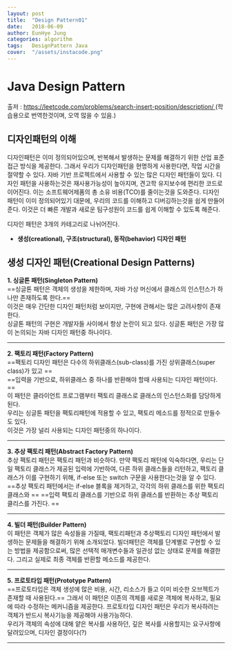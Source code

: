 ```yaml
---
layout: post
title:  "Design Pattern01"
date:   2018-06-09
author: EunHye Jung
categories: algorithm
tags:	DesignPattern Java
cover:  "/assets/instacode.png"
---
```


# Java Design Pattern


출저 : [https://leetcode.com/problems/search-insert-position/description/
][java-designpattern] 
(학습용으로 번역한것이며, 오역 많을 수 있음.)



## 디자인패턴의 이해

디자인패턴은 이미 정의되어있으며, 반복해서 발생하는 문제를 해결하기 위한 산업 표준 접근 방식을 제공한다. 그래서 우리가 디자인패턴을 현명하게 사용한다면, 작업 시간을 절약할 수 있다.
자바 기반 프로젝트에서 사용할 수 있는 많은 디자인 패턴들이 있다.
디자인 패턴을 사용하는것은 재사용가능성이 높아지며, 견고학 유지보수에 편리한 코드로 이어진다. 이는 소프트웨어제품의 총 소유 비용(TCO)를 줄이는것을 도와준다.
디자인 패턴이 이미 정의되어있기 대문에, 우리의 코드를 이해하고 디버깅하는것을 쉽게 만들어준다. 이것은 더 빠른 개발과 새로운 팀구성원이 코드를 쉽게 이해할 수 있도록 해준다.



디자인 패턴은 3개의 카테고리로 나뉘어진다.

- **생성(creational), 구조(structural), 동작(behavior) 디자인 패턴**





## 생성 디자인 패턴(Creational Design Patterns)

**1. 싱글톤 패턴(Singleton Pattern)**                         
   ==싱글톤 패턴은 객체의 생성을 제한하며, 자바 가상 머신에서 클래스의 인스턴스가 하나만 존재하도록 한다.==     
   이것은 매우 간단한 디자인 패턴처럼 보이지만, 구현에 관해서는 많은 고려사항이 존재한다.  
   싱글톤 패턴의 구현은 개발자들 사이에서 항상 논란이 되고 있다. 싱글톤 패턴은 가장 많이 논의되는
   자바 디자인 패턴중 하나이다.  


_ _ _



**2. 팩토리 패턴(Factory Pattern)**             
     ==팩토리 디자인 패턴은 다수의 하위클래스(sub-class)를 가진 상위클래스(super class)가 있고 ==    
     ==입력을 기반으로, 하위클래스 중 하나를 반환해야 할때 사용되는 디자인 패턴이다. ==    
     이 패턴은 클라이언트 프로그램부터 팩토리 클래스로 클래스의 인스턴스화를 담당하게 된다.  
     우리는 싱글톤 패턴을 팩토리패턴에 적용할 수 있고, 팩토리 메소드를 정적으로 만들수도 있다.  
     이것은 가장 널리 사용되는 디자인 패턴중의 하나이다.  



_ _ _


**3. 추상 팩토리 패턴(Abstract Factory Pattern)**       
     추상 팩토리 패턴은 팩토리 패턴과 비슷하다. 만약 팩토리 패턴에 익숙하다면, 우리는 단일 팩토리
     클래스가 제공된 입력에 기반하여, 다른 하위 클래스들을 리턴하고, 팩토리 클래스가 이를 구현하기
     위해, if-else 또는 switch 구문을 사용한다는것을 알 수 있다.
     ==추상 팩토리 패턴에서는 if-else 블록을 제거하고, 각각의 하위 클래스를 위한 팩토리 클래스와 ==
     ==입력 팩토리 클래스를 기반으로 하위 클래스를 반환하는 추상 팩토리 클리스를 가진다.  ==
     


_ _ _


**4. 빌더 패턴(Builder Pattern)**  
     이 패턴은 객체가 많은 속성들을 가질때, 팩토리패턴과 추상팩토리 디자인 패턴에서 발생하는 문제들을
     해결하기 위해 소개되었다. 
     빌더패턴은 객체를 단계별로 구현할 수 있는 방법을 제공함으로써, 많은 선택적 매개변수들과 일관성
     없는 상태로 문제를 해결한다. 그리고 실제로 최종 객체를 반환할 메소드를 제공한다.
     
    
_ _ _
   
       
       
**5. 프로토타입 패턴(Prototype Pattern)**  
     ==프로토타입은 객체 생성에 많은 비용, 시간, 리소스가 들고 이미 비슷한 오브젝트가 존재할 때 사용된다.==     그래서 이 패턴은 이존의 객체를 새로운 객체에 복사하고, 필요에 따라 수정하는 메커니즘을 제공한다.
     프로토타입 디자인 패턴은 우리가 복사하려는 객체가 반드시 복사기능을 제공해야 사용가능하다.  
     우리가 객체의 속성에 대해 얕은 복사를 사용하던, 깊은 복사를 사용할지는 요구사항에 달려있으며, 
     디자인 결정이다(?) 

_ _ _

   
      
      
[java-designpattern]:   https://www.journaldev.com/1827/java-design-patterns-example-tutorial